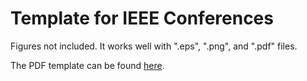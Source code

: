 # Template for IEEE Conferences

Figures not included. It works well with ".eps", ".png", and ".pdf" files.

The PDF template can be found [here](/ECCE2011.pdf).
